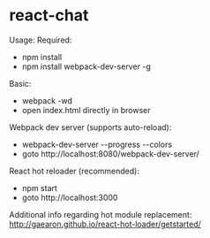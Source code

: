 # react-chat

Usage:
Required:
- npm install
- npm install webpack-dev-server -g

Basic:
- webpack -wd
- open index.html directly in browser

Webpack dev server (supports auto-reload):
- webpack-dev-server --progress --colors
- goto http://localhost:8080/webpack-dev-server/

React hot reloader (recommended):
- npm start
- goto http://localhost:3000

Additional info regarding hot module replacement: http://gaearon.github.io/react-hot-loader/getstarted/
